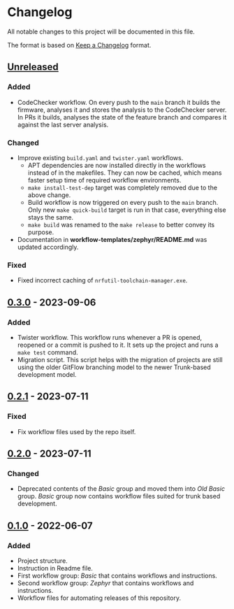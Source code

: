# Changelog

All notable changes to this project will be documented in this file.

The format is based on [Keep a Changelog](https://keepachangelog.com/en/1.0.0/) format.

## [Unreleased]

### Added

-   CodeChecker workflow. On every push to the `main` branch it builds the 
    firmware, analyses it and stores the analysis to the CodeChecker server.
    In PRs it builds, analyses the state of the feature branch and compares it
    against the last server analysis. 

### Changed

-   Improve existing `build.yaml` and `twister.yaml` workflows.
    - APT dependencies are now installed directly in the workflows instead
      of in the makefiles. They can now be cached, which means faster setup 
      time of required workflow environments.
    - `make install-test-dep` target was completely removed due to the above 
      change.
    - Build workflow is now triggered on every push to the `main` branch.
      Only new `make quick-build` target is run in that case, everything
      else stays the same.
    - `make build` was renamed to the `make release` to better convey its
      purpose.
-   Documentation in **workflow-templates/zephyr/README.md** was updated 
    accordingly.

### Fixed

-   Fixed incorrect caching of `nrfutil-toolchain-manager.exe`.

## [0.3.0] - 2023-09-06

### Added

-   Twister workflow. This workflow runs whenever a PR is opened, reopened or a
    commit is pushed to it. It sets up the project and runs a `make test`
    command.
-   Migration script. This script helps with the migration of projects are still
    using the older GitFlow branching model to the newer Trunk-based development
    model.

## [0.2.1] - 2023-07-11

### Fixed

-   Fix workflow files used by the repo itself.

## [0.2.0] - 2023-07-11

### Changed

-   Deprecated contents of the _Basic_ group and moved them into _Old Basic_ 
    group. _Basic_ group now contains workflow files suited for trunk based 
    development.

## [0.1.0] - 2022-06-07

### Added

-   Project structure.
-   Instruction in Readme file.
-   First workflow group: _Basic_ that contains workflows and instructions.
-   Second workflow group: _Zephyr_ that contains workflows and instructions.
-   Workflow files for automating releases of this repository.

[Unreleased]: https://github.com/IRNAS/irnas-workflows-software/compare/v0.3.0...HEAD

[0.3.0]: https://github.com/IRNAS/irnas-workflows-software/compare/v0.2.1...v0.3.0

[0.2.1]: https://github.com/IRNAS/irnas-workflows-software/compare/v0.2.0...v0.2.1

[0.2.0]: https://github.com/IRNAS/irnas-workflows-software/compare/v0.1.0...v0.2.0

[0.1.0]: https://github.com/IRNAS/irnas-workflows-software/compare/698dae5a57b59f1f6b5014ded7f686b168b32d04...v0.1.0
